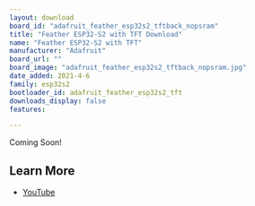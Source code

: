 ```yaml
---
layout: download
board_id: "adafruit_feather_esp32s2_tftback_nopsram"
title: "Feather ESP32-S2 with TFT Download"
name: "Feather ESP32-S2 with TFT"
manufacturer: "Adafruit"
board_url: ""
board_image: "adafruit_feather_esp32s2_tftback_nopsram.jpg"
date_added: 2021-4-6
family: esp32s2
bootloader_id: adafruit_feather_esp32s2_tft
downloads_display: false
features:

---
```


Coming Soon!

## Learn More

* [YouTube](https://youtu.be/74_0KsoOkZE)

